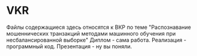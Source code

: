 # VKR
Файлы содержащиеся здесь относятся к ВКР по теме "Распознавание мошеннических транзакций методами машинного обучения при несбалансированной выборке"
Диплом  - сама работа.
Реализация - программный код.
Презентация - ну вы поняли.
